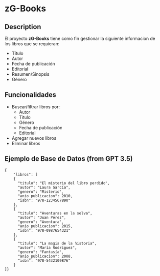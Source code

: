 # zG-Books

## Description

El proyecto **zG-Books** tiene como fin gestionar la siguiente informacion de los libros que se requieran:

- Título
- Autor
- Fecha de publicación
- Editorial
- Resumen/Sinopsis
- Género

## Funcionalidades

- Buscar/filtrar libros por:
  - Autor
  - Titulo
  - Género
  - Fecha de publicación
  - Editorial
- Agregar nuevos libros
- Eliminar libros


## Ejemplo de Base de Datos (from GPT 3.5)
    {
        "libros": [
        {
          "titulo": "El misterio del libro perdido",
          "autor": "Laura García",
          "genero": "Misterio",
          "anio_publicacion": 2010,
          "isbn": "978-1234567890"
        },
        {
          "titulo": "Aventuras en la selva",
          "autor": "Juan Pérez",
          "genero": "Aventura",
          "anio_publicacion": 2015,
          "isbn": "978-0987654321"
        },
        {
          "titulo": "La magia de la historia",
          "autor": "María Rodríguez",
          "genero": "Fantasía",
          "anio_publicacion": 2008,
          "isbn": "978-5432109876"
        }
    ]}
